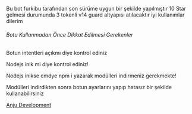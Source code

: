 
<p>Bu bot furkibu tarafından son sürüme uygun bir şekilde yapılmıştır 10 Star gelmesi durumunda 3 tokenli v14 guard altyapısı atılacaktır iyi kullanımlar dilerim</p>



<h6>Botu Kullanmadan Önce Dikkat Edilmesi Gerekenler</h6>

<p>Botun intentleri açıkmı diye kontrol ediniz</p>

<p>Nodejs inik mi diye kontrol ediniz!</p>

<p>Nodejs inikse cmdye npm i yazarak modülleri indirmeniz gerekmekte!</p>

<p>Modülleri indirdikten sonra botun ayarlarını yapıp hatasız bir şekilde kullanabilirsiniz</p>

[Anju Development](https://discord.com/invite/6gFyuFvXt4)

